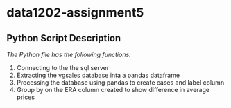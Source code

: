 # data1202-assignment5
## Python Script Description
*The Python file has the following functions: <br />*
1. Connecting to the the sql server <br />
2. Extracting the vgsales database inta a pandas dataframe<br />
3. Processing the database using pandas to create cases and label column<br />
4. Group by on the ERA column created to show difference in average prices
